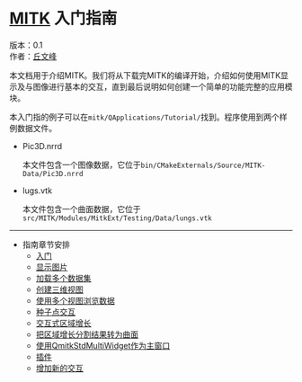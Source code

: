 [MITK](http://www.mitk.org/wiki) 入门指南
========================================
版本：0.1  
作者：[丘文峰](mailto:809104518@qq.com)

本文档用于介绍MITK。我们将从下载完MITK的编译开始，介绍如何使用MITK显示及与图像进行基本的交互，直到最后说明如何创建一个简单的功能完整的应用模块。

本入门指的例子可以在`mitk/QApplications/Tutorial/`找到。程序使用到两个样例数据文件。

* Pic3D.nrrd

	本文件包含一个图像数据，它位于`bin/CMakeExternals/Source/MITK-Data/Pic3D.nrrd`

* lugs.vtk
	
	本文件包含一个曲面数据，它位于`src/MITK/Modules/MitkExt/Testing/Data/lungs.vtk`

**************************************************************************************

* 指南章节安排
	* [入门](tutorial/step0.md)
	* [显示图片](tutorial/step1.md)
	* [加载多个数据集](tutorial/step2.md)
	* [创建三维视图](tutorial/step3.md)
	* [使用多个视图浏览数据](tutorial/step4.md)
	* [种子点交互](tutorial/step5.md)
	* [交互式区域增长](tutorial/step6.md)
	* [把区域增长分割结果转为曲面](tutorial/step7.md)
	* [使用QmitkStdMultiWidget作为主窗口](tutorial/step8.md)
	* [插件](tutorial/step9.md)
	* [增加新的交互](tutorial/step10.md)